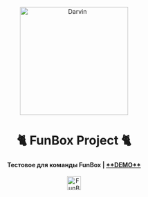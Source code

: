 <p align="center">
    <img alt="Darvin" src="https://is.gd/dsSYDJ" width="250" />
</p>

<h1 align="center">
  🐈 FunBox Project 🐈
</h1>

<h4 align="center">
  Тестовое для команды FunBox | <a href="http://sje.surge.sh/" target="_blank">**DEMO**</a>
</h4>

<p align="center">
   <a href="https://vk.com/nozhpodrebro" target="_blank">
    <img alt="FunBox" src="https://is.gd/EwrH0u" width="32" />
  </a>
</p>

<p align="center">

</p>


